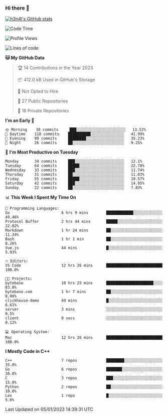 ### Hi there 👋

[![h3n4l's GitHub stats](https://github-readme-stats.vercel.app/api?username=h3n4l&count_private=true&show_icons=true&theme=radical)](https://github.com/h3n4l/github-readme-stats)

<!--START_SECTION:waka-->
![Code Time](http://img.shields.io/badge/Code%20Time-863%20hrs%2045%20mins-blue)

![Profile Views](http://img.shields.io/badge/Profile%20Views-0-blue)

![Lines of code](https://img.shields.io/badge/From%20Hello%20World%20I%27ve%20Written-44%20Thousand%20lines%20of%20code-blue)

**🐱 My GitHub Data** 

> 🏆 14 Contributions in the Year 2023
 > 
> 📦 412.0 kB Used in GitHub's Storage 
 > 
> 🚫 Not Opted to Hire
 > 
> 📜 27 Public Repositories 
 > 
> 🔑 18 Private Repositories  
 > 
**I'm an Early 🐤** 

```text
🌞 Morning    38 commits     ███░░░░░░░░░░░░░░░░░░░░░░   13.52% 
🌆 Daytime    118 commits    ██████████░░░░░░░░░░░░░░░   41.99% 
🌃 Evening    99 commits     ████████░░░░░░░░░░░░░░░░░   35.23% 
🌙 Night      26 commits     ██░░░░░░░░░░░░░░░░░░░░░░░   9.25%

```
📅 **I'm Most Productive on Tuesday** 

```text
Monday       34 commits     ███░░░░░░░░░░░░░░░░░░░░░░   12.1% 
Tuesday      64 commits     █████░░░░░░░░░░░░░░░░░░░░   22.78% 
Wednesday    33 commits     ███░░░░░░░░░░░░░░░░░░░░░░   11.74% 
Thursday     31 commits     ██░░░░░░░░░░░░░░░░░░░░░░░   11.03% 
Friday       55 commits     █████░░░░░░░░░░░░░░░░░░░░   19.57% 
Saturday     42 commits     ███░░░░░░░░░░░░░░░░░░░░░░   14.95% 
Sunday       22 commits     ██░░░░░░░░░░░░░░░░░░░░░░░   7.83%

```


📊 **This Week I Spent My Time On** 

```text
💬 Programming Languages: 
Go                       6 hrs 9 mins        ████████████░░░░░░░░░░░░░   49.46% 
Protocol Buffer          2 hrs 44 mins       █████░░░░░░░░░░░░░░░░░░░░   22.02% 
Markdown                 1 hr 24 mins        ██░░░░░░░░░░░░░░░░░░░░░░░   11.34% 
Bash                     1 hr 1 min          ██░░░░░░░░░░░░░░░░░░░░░░░   8.26% 
Vue.js                   44 mins             █░░░░░░░░░░░░░░░░░░░░░░░░   5.93%

🔥 Editors: 
VS Code                  12 hrs 26 mins      █████████████████████████   100.0%

🐱‍💻 Projects: 
bytebase                 10 hrs 25 mins      █████████████████████░░░░   83.8% 
bytebase.com             1 hr 7 mins         ██░░░░░░░░░░░░░░░░░░░░░░░   8.98% 
clickhouse-demo          49 mins             █░░░░░░░░░░░░░░░░░░░░░░░░   6.61% 
server                   3 mins              ░░░░░░░░░░░░░░░░░░░░░░░░░   0.5% 
client                   0 secs              ░░░░░░░░░░░░░░░░░░░░░░░░░   0.12%

💻 Operating System: 
Mac                      12 hrs 26 mins      █████████████████████████   100.0%

```

**I Mostly Code in C++** 

```text
C++                      7 repos             ████████░░░░░░░░░░░░░░░░░   35.0% 
Go                       6 repos             ███████░░░░░░░░░░░░░░░░░░   30.0% 
C                        3 repos             ███░░░░░░░░░░░░░░░░░░░░░░   15.0% 
Python                   2 repos             ██░░░░░░░░░░░░░░░░░░░░░░░   10.0% 
Lex                      1 repo              █░░░░░░░░░░░░░░░░░░░░░░░░   5.0%

```



 Last Updated on 05/01/2023 14:39:31 UTC
<!--END_SECTION:waka-->

